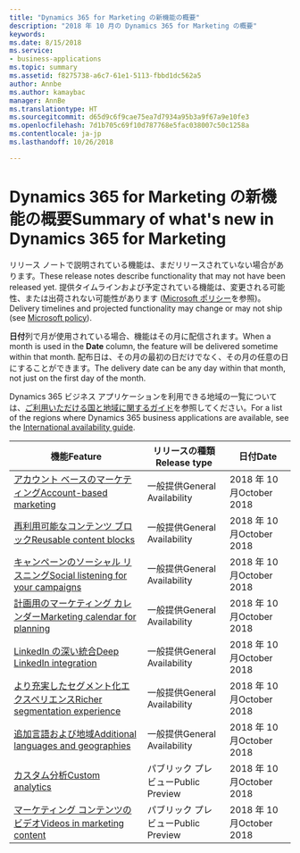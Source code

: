 ```yaml
---
title: "Dynamics 365 for Marketing の新機能の概要"
description: "2018 年 10 月の Dynamics 365 for Marketing の概要"
keywords: 
ms.date: 8/15/2018
ms.service:
- business-applications
ms.topic: summary
ms.assetid: f8275738-a6c7-61e1-5113-fbbd1dc562a5
author: Annbe
ms.author: kamaybac
manager: AnnBe
ms.translationtype: HT
ms.sourcegitcommit: d65d9c6f9cae75ea7d7934a95b3a9f67a9e10fe3
ms.openlocfilehash: 7d1b705c69f10d787768e5fac038007c50c1258a
ms.contentlocale: ja-jp
ms.lasthandoff: 10/26/2018

---
```


# <a name="summary-of-whats-new-in-dynamics-365-for-marketing"></a><span data-ttu-id="8a0da-103">Dynamics 365 for Marketing の新機能の概要</span><span class="sxs-lookup"><span data-stu-id="8a0da-103">Summary of what's new in Dynamics 365 for Marketing</span></span>

<span data-ttu-id="8a0da-104">リリース ノートで説明されている機能は、まだリリースされていない場合があります。</span><span class="sxs-lookup"><span data-stu-id="8a0da-104">These release notes describe functionality that may not have been released yet.</span></span> <span data-ttu-id="8a0da-105">提供タイムラインおよび予定されている機能は、変更される可能性、または出荷されない可能性があります ([Microsoft ポリシー](https://go.microsoft.com/fwlink/p/?linkid=2007332)を参照)。</span><span class="sxs-lookup"><span data-stu-id="8a0da-105">Delivery timelines and projected functionality may change or may not ship (see [Microsoft policy](https://go.microsoft.com/fwlink/p/?linkid=2007332)).</span></span>

<span data-ttu-id="8a0da-106">**日付**列で月が使用されている場合、機能はその月に配信されます。</span><span class="sxs-lookup"><span data-stu-id="8a0da-106">When a month is used in the **Date** column, the feature will be delivered sometime within that month.</span></span> <span data-ttu-id="8a0da-107">配布日は、その月の最初の日だけでなく、その月の任意の日にすることができます。</span><span class="sxs-lookup"><span data-stu-id="8a0da-107">The delivery date can be any day within that month, not just on the first day of the month.</span></span>

<span data-ttu-id="8a0da-108">Dynamics 365 ビジネス アプリケーションを利用できる地域の一覧については、[ご利用いただける国と地域に関するガイド](https://aka.ms/dynamics_365_international_availability_deck)を参照してください。</span><span class="sxs-lookup"><span data-stu-id="8a0da-108">For a list of the regions where Dynamics 365 business applications are available, see the [International availability guide](https://aka.ms/dynamics_365_international_availability_deck).</span></span> 

| <span data-ttu-id="8a0da-109">機能</span><span class="sxs-lookup"><span data-stu-id="8a0da-109">Feature</span></span>                                                               | <span data-ttu-id="8a0da-110">リリースの種類</span><span class="sxs-lookup"><span data-stu-id="8a0da-110">Release type</span></span>                     | <span data-ttu-id="8a0da-111">日付</span><span class="sxs-lookup"><span data-stu-id="8a0da-111">Date</span></span>                  |
|-----------------------------------------------------------------------|----------------------------------|-----------------------|
| [<span data-ttu-id="8a0da-112">アカウント ベースのマーケティング</span><span class="sxs-lookup"><span data-stu-id="8a0da-112">Account-based marketing</span></span>](account-based-marketing.md)                 | <span data-ttu-id="8a0da-113">一般提供</span><span class="sxs-lookup"><span data-stu-id="8a0da-113">General Availability</span></span>             | <span data-ttu-id="8a0da-114">2018 年 10 月</span><span class="sxs-lookup"><span data-stu-id="8a0da-114">October 2018</span></span>          |
| [<span data-ttu-id="8a0da-115">再利用可能なコンテンツ ブロック</span><span class="sxs-lookup"><span data-stu-id="8a0da-115">Reusable content blocks</span></span>](reusable-content-blocks.md)                 | <span data-ttu-id="8a0da-116">一般提供</span><span class="sxs-lookup"><span data-stu-id="8a0da-116">General Availability</span></span>             | <span data-ttu-id="8a0da-117">2018 年 10 月</span><span class="sxs-lookup"><span data-stu-id="8a0da-117">October 2018</span></span>          |
| [<span data-ttu-id="8a0da-118">キャンペーンのソーシャル リスニング</span><span class="sxs-lookup"><span data-stu-id="8a0da-118">Social listening for your campaigns</span></span>](social-listening-campaigns.md)  | <span data-ttu-id="8a0da-119">一般提供</span><span class="sxs-lookup"><span data-stu-id="8a0da-119">General Availability</span></span>             | <span data-ttu-id="8a0da-120">2018 年 10 月</span><span class="sxs-lookup"><span data-stu-id="8a0da-120">October 2018</span></span>          |
| [<span data-ttu-id="8a0da-121">計画用のマーケティング カレンダー</span><span class="sxs-lookup"><span data-stu-id="8a0da-121">Marketing calendar for planning</span></span>](marketing-calendar-planning.md)     | <span data-ttu-id="8a0da-122">一般提供</span><span class="sxs-lookup"><span data-stu-id="8a0da-122">General Availability</span></span>             | <span data-ttu-id="8a0da-123">2018 年 10 月</span><span class="sxs-lookup"><span data-stu-id="8a0da-123">October 2018</span></span>          |
| [<span data-ttu-id="8a0da-124">LinkedIn の深い統合</span><span class="sxs-lookup"><span data-stu-id="8a0da-124">Deep LinkedIn integration</span></span>](deep-linkedin-integration.md)             | <span data-ttu-id="8a0da-125">一般提供</span><span class="sxs-lookup"><span data-stu-id="8a0da-125">General Availability</span></span>             | <span data-ttu-id="8a0da-126">2018 年 10 月</span><span class="sxs-lookup"><span data-stu-id="8a0da-126">October 2018</span></span>          |
| [<span data-ttu-id="8a0da-127">より充実したセグメント化エクスペリエンス</span><span class="sxs-lookup"><span data-stu-id="8a0da-127">Richer segmentation experience</span></span>](richer-segmentation-experience.md)   | <span data-ttu-id="8a0da-128">一般提供</span><span class="sxs-lookup"><span data-stu-id="8a0da-128">General Availability</span></span>             | <span data-ttu-id="8a0da-129">2018 年 10 月</span><span class="sxs-lookup"><span data-stu-id="8a0da-129">October 2018</span></span>          |
| [<span data-ttu-id="8a0da-130">追加言語および地域</span><span class="sxs-lookup"><span data-stu-id="8a0da-130">Additional languages and geographies</span></span>](regions.md)                    | <span data-ttu-id="8a0da-131">一般提供</span><span class="sxs-lookup"><span data-stu-id="8a0da-131">General Availability</span></span>             | <span data-ttu-id="8a0da-132">2018 年 10 月</span><span class="sxs-lookup"><span data-stu-id="8a0da-132">October 2018</span></span>          |
| [<span data-ttu-id="8a0da-133">カスタム分析</span><span class="sxs-lookup"><span data-stu-id="8a0da-133">Custom analytics</span></span>](custom-analytics.md)                               | <span data-ttu-id="8a0da-134">パブリック プレビュー</span><span class="sxs-lookup"><span data-stu-id="8a0da-134">Public Preview</span></span>                   | <span data-ttu-id="8a0da-135">2018 年 10 月</span><span class="sxs-lookup"><span data-stu-id="8a0da-135">October 2018</span></span>          |
| [<span data-ttu-id="8a0da-136">マーケティング コンテンツのビデオ</span><span class="sxs-lookup"><span data-stu-id="8a0da-136">Videos in marketing content</span></span>](video-content.md)                       | <span data-ttu-id="8a0da-137">パブリック プレビュー</span><span class="sxs-lookup"><span data-stu-id="8a0da-137">Public Preview</span></span>                   | <span data-ttu-id="8a0da-138">2018 年 10 月</span><span class="sxs-lookup"><span data-stu-id="8a0da-138">October 2018</span></span>          |



